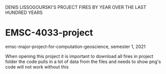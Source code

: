 DENIS LISSOGOURSKI'S PROJECT
 FIRES BY YEAR OVER THE LAST HUNDRED YEARS
 
# EMSC-4033-project
emsc-major-project-for-computation-geoscience, semester 1, 2021

When opening this project it is important to download all fires in project folder
  the code pulls in a lot of data from the files and needs to show png's
  code will not work without this
  
